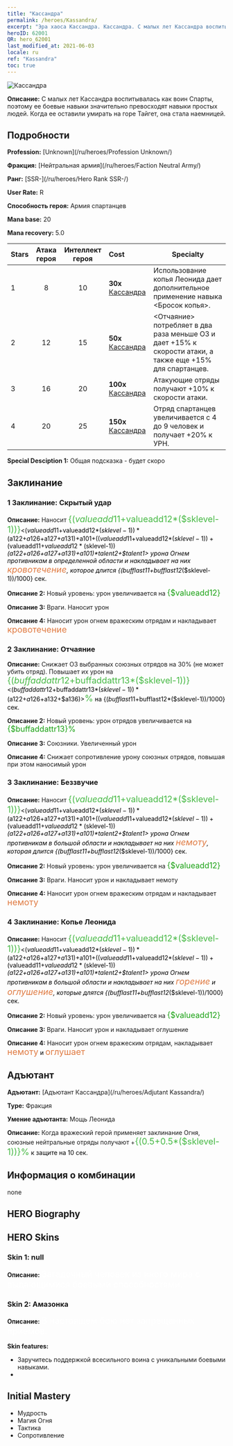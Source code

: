 ```yaml
---
title: "Кассандра"
permalink: /heroes/Kassandra/
excerpt: "Эра хаоса Кассандра. Кассандра. С малых лет Кассандра воспитывалась как воин Спарты, поэтому ее боевые навыки значительно превосходят навыки простых людей. Когда ее оставили умирать на горе Тайгет, она стала наемницей."
heroID: 62001
QR: hero_62001
last_modified_at: 2021-06-03
locale: ru
ref: "Kassandra"
toc: true
---
```

  ![Кассандра](/images/h/h_kashandela.jpg)

 **Описание:** С малых лет Кассандра воспитывалась как воин Спарты, поэтому ее боевые навыки значительно превосходят навыки простых людей. Когда ее оставили умирать на горе Тайгет, она стала наемницей.
## Подробности
 **Profession:**  [Unknown](/ru/heroes/Profession Unknown/)

 **Фракция:** [Нейтральная армия](/ru/heroes/Faction Neutral Army/)

 **Ранг:** [SSR-](/ru/heroes/Hero Rank SSR-/)

 **User Rate:** R

 **Способность героя:** Армия спартанцев

 **Mana base:** 20

 **Mana recovery:** 5.0


  | Stars | Атака героя | Интеллект героя | Cost |     Specialty     |
  |---------|:---------------:|:---------------:|:--|--------------------|
  |    1    | 8 | 10 | **30x** [Кассандра](/ItemsRU/her_399/) | Использование копья Леонида дает дополнительное применение навыка <Бросок копья>. |
  |    2    | 12 | 15 | **50x** [Кассандра](/ItemsRU/her_399/) | <Отчаяние> потребляет в два раза меньше ОЗ и дает +15% к скорости атаки, а также еще +15% для спартанцев. |
  |    3    | 16 | 20 | **100x** [Кассандра](/ItemsRU/her_399/) | Атакующие отряды получают +10% к скорости атаки. |
  |    4    | 20 | 25 | **150x** [Кассандра](/ItemsRU/her_399/) | Отряд спартанцев увеличивается с 4 до 9 человек и получает +20% к УРН. |

 **Special Desciption 1:** Общая подсказка - будет скоро

## Заклинание
### 1 Заклинание: Скрытый удар
 **Описание:** Наносит <span style="color: #48b946;font-size:20px">{($valueadd11+$valueadd12*($sklevel-1))}</span><span style="color: black"><($valueadd11+$valueadd12*($sklevel-1))*($a122+$a126+$a127+$a131)+$a101+(($valueadd11+$valueadd12*($sklevel-1))+($valueadd11+$valueadd12*($sklevel-1))*($a122+$a126+$a127+$a131)+$a101)*$talent2+$talent1> урона Огнем противникам в определенной области и накладывает на них <span style="color: #e07c44;font-size:20px">кровотечение</span><span style="color: black">, которое длится {($bufflast11+$bufflast12*($sklevel-1))/1000} сек.

 **Описание 2:** Новый уровень: урон увеличивается на <span style="color: #1ca216;font-size:18px">{$valueadd12}</span><span style="color: black">

 **Описание 3:** Враги. Наносит урон

 **Описание 4:** Наносит урон огнем вражеским отрядам и накладывает <span style="color: #e07c44;font-size:20px">кровотечение</span><span style="color: black">

### 2 Заклинание: Отчаяние
 **Описание:** Снижает ОЗ выбранных союзных отрядов на 30% (не может убить отряд). Повышает их урон на <span style="color: #48b946;font-size:20px">{($buffaddattr12+$buffaddattr13*($sklevel-1))}</span><span style="color: black"><($buffaddattr12+$buffaddattr13*($sklevel-1))*($a122+$a126+$a132+$a136)><span style="color: #48b946;font-size:20px">%</span><span style="color: black"> на {($bufflast11+$bufflast12*($sklevel-1))/1000} сек.

 **Описание 2:** Новый уровень: урон отрядов увеличивается на <span style="color: #1ca216;font-size:18px">{$buffaddattr13}%</span><span style="color: black">

 **Описание 3:** Союзники. Увеличенный урон

 **Описание 4:** Снижает сопротивление урону союзных отрядов, повышая при этом наносимый урон

### 3 Заклинание: Беззвучие
 **Описание:** Наносит <span style="color: #48b946;font-size:20px">{($valueadd11+$valueadd12*($sklevel-1))}</span><span style="color: black"><($valueadd11+$valueadd12*($sklevel-1))*($a122+$a126+$a127+$a131)+$a101+(($valueadd11+$valueadd12*($sklevel-1))+($valueadd11+$valueadd12*($sklevel-1))*($a122+$a126+$a127+$a131)+$a101)*$talent2+$talent1> урона Огнем противникам в большой области и накладывает на них <span style="color: #e07c44;font-size:20px">немоту</span><span style="color: black">, которая длится {($bufflast11+$bufflast12*($sklevel-1))/1000} сек.

 **Описание 2:** Новый уровень: урон увеличивается на <span style="color: #1ca216;font-size:18px">{$valueadd12}</span><span style="color: black">

 **Описание 3:** Враги. Наносит урон и накладывает немоту

 **Описание 4:** Наносит урон огнем вражеским отрядам и накладывает <span style="color: #e07c44;font-size:20px">немоту</span><span style="color: black">

### 4 Заклинание: Копье Леонида
 **Описание:** Наносит <span style="color: #48b946;font-size:20px">{($valueadd11+$valueadd12*($sklevel-1))}</span><span style="color: black"><($valueadd11+$valueadd12*($sklevel-1))*($a122+$a126+$a127+$a131)+$a101+(($valueadd11+$valueadd12*($sklevel-1))+($valueadd11+$valueadd12*($sklevel-1))*($a122+$a126+$a127+$a131)+$a101)*$talent2+$talent1> урона Огнем противникам в большой области и накладывает на них <span style="color: #e07c44;font-size:20px">горение</span><span style="color: black"> и <span style="color: #e07c44;font-size:20px">оглушение</span><span style="color: black">, которые длятся {($bufflast11+$bufflast12*($sklevel-1))/1000} сек.

 **Описание 2:** Новый уровень: урон увеличивается на <span style="color: #1ca216;font-size:18px">{$valueadd12}</span><span style="color: black">

 **Описание 3:** Враги. Наносит урон и накладывает оглушение

 **Описание 4:** Наносит урон огнем вражеским отрядам, накладывает <span style="color: #e07c44;font-size:20px">немоту</span><span style="color: black"> и <span style="color: #e07c44;font-size:20px">оглушает</span><span style="color: black">


## Адъютант

 **Адъютант:**  [Адъютант Кассандра](/ru/heroes/Adjutant Kassandra/) 

 **Type:**  Фракция 

 **Умение адъютанта:**  Мощь Леонида 

 **Описание:** Когда вражеский герой применяет заклинание Огня, союзные нейтральные отряды получают +<span style="color: #48b946;font-size:20px">{(0.5+0.5*($sklevel-1))}%</span><span style="color: black"> к защите на 10 сек.

## Информация о комбинации

  none
## HERO Biography

## HERO Skins
### Skin 1: **null**

 **Описание:** <span style="color: #ffffff;font-size:20px">Загадочный человек из иного мира с выдающимися боевыми способностями.</span>


### Skin 2: **Амазонка**

 **Описание:** <span style="color: #ffffff;font-size:20px">В настоящем бою нет запрещенных приемов. </span>

 **Skin features:** 

   - Заручитесь поддержкой всесильного воина с уникальными боевыми навыками.
   - 


## Initial Mastery
   - Мудрость
   - Магия Огня
   - Тактика
   - Сопротивление
